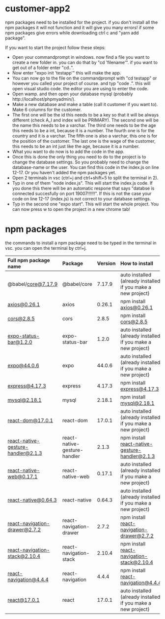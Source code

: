 # customer-app2
npm packages need to be installed for the project. if you don't install all the npm packages it will not function and it will give you many errors! if some npm packages give errors while downloading ctrl c and "yarn add package".

If you want to start the project follow these steps:
- Open your commandprompt in windows. now find a file you want to create a new folder in. you can do that by "cd 'filename'". if you want to get out of a folder enter "cd..".
- Now enter "expo init 'testapp'" this will make the app.
- You can now go to the file on the commandprompt with "cd testapp" or however you called your project of course. and typ "code .". this will open visual studio code. the editor you are using to enter the code.
- Open wamp. and then open your database mysql (probably http://localhost/phpmyadmin/).
- Make a new database and make a table (call it customer if you want to). Make 6 columns for the customer.
- The first one will be the id this needs to be a key so that it will be always different (check A_I and index will be PRIMARY). The second one will be the name this needs to be a varchar. The third one needs to be the age this needs to be a int, because it is a number. The fourth one is for the country and it is a varchar. The fifth one is also a varchar, this one is for the position of the customer. The last one is the wage of the customer, this needs to be an int just like the age, because it is a number.
- What you want to do now is to add the code in the app.
- Once this is done the only thing you need to do to the project is to change the database settings. So you probably need to change the database-name or the user. You can find this code in the index.js on line 12-17. Or you haven't added the npm packages yet.
- Open 2 terminals in vsc (ctrl+j and ctrl+shift+5 to split the terminal in 2). 
- Typ in one of them "node index.js". This will start the index.js code. If you done this there will be an automatic respone that says "databse is connected succesfully on port 19007!!!!!!". If this is not the case your code on line 12-17 (index.js) is not correct to your database settings.
- Typ in the second one "expo start". This will start the whole project. You can now press w to open the project in a new chrome tab!

# npm packages

the commands to install a npm package need to be typed in the terminal in vsc. you can open the terminal by ctrl+j.

| Full npm package name | Package  | Version | How to install |
| :------------- | :------------- | :------------- | :------------- |
| @babel/core@7.17.9 |  @babel/core | 7.17.9  | auto installed (already installed if you make a new project)|
| axios@0.26.1 | axios  | 0.26.1  | npm install axios@0.26.1 |
| cors@2.8.5 | cors  | 2.8.5  | npm install cors@2.8.5 |
| expo-status-bar@1.2.0 | expo-status-bar  | 1.2.0  | auto installed (already installed if you make a new project)|
| expo@44.0.6 | expo  | 44.0.6  | auto installed (already installed if you make a new project)|
| express@4.17.3 | express  | 4.17.3  | npm install express@4.17.3 |
| mysql@2.18.1  | mysql  | 2.18.1  | npm install mysql@2.18.1 |
| react-dom@17.0.1 | react-dom  | 17.0.1  | auto installed (already installed if you make a new project)|
| react-native-gesture-handler@2.1.3 | react-native-gesture-handler  | 2.1.3  | npm install react-native-gesture-handler@2.1.3 |
| react-native-web@0.17.1 | react-native-web  | 0.17.1  | auto installed (already installed if you make a new project)|
| react-native@0.64.3 | react-native  | 0.64.3 | auto installed (already installed if you make a new project)|
| react-navigation-drawer@2.7.2 | react-navigation-drawer  | 2.7.2  | npm install react-navigation-drawer@2.7.2 |
| react-navigation-stack@2.10.4 | react-navigation-stack  | 2.10.4  | npm install react-navigation-stack@2.10.4 |
| react-navigation@4.4.4 | react-navigation  | 4.4.4  | npm install react-navigation@4.4.4 |
| react@17.0.1 | react  | 17.0.1  | auto installed (already installed if you make a new project)|
